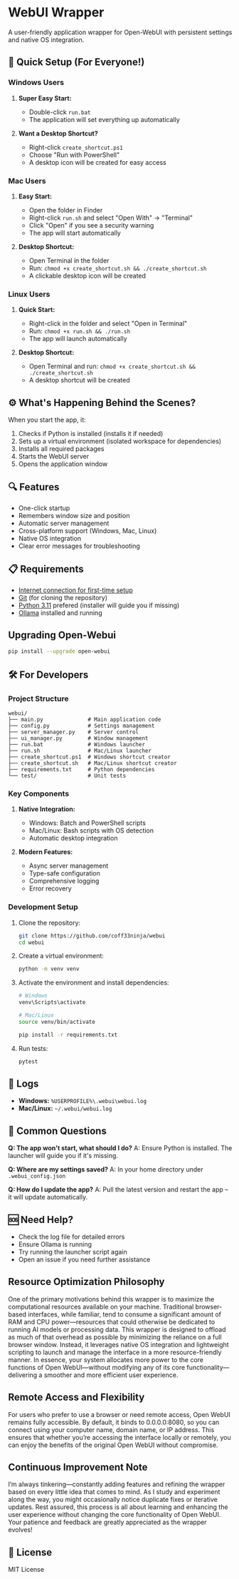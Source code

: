 # WebUI Wrapper

A user-friendly application wrapper for Open-WebUI with persistent settings and native OS integration.

## 🚀 Quick Setup (For Everyone!)

### Windows Users
1. **Super Easy Start:**
   - Double-click `run.bat`
   - The application will set everything up automatically

2. **Want a Desktop Shortcut?**
   - Right-click `create_shortcut.ps1`
   - Choose "Run with PowerShell"
   - A desktop icon will be created for easy access

### Mac Users
1. **Easy Start:**
   - Open the folder in Finder
   - Right-click `run.sh` and select "Open With" → "Terminal"
   - Click "Open" if you see a security warning
   - The app will start automatically

2. **Desktop Shortcut:**
   - Open Terminal in the folder
   - Run: `chmod +x create_shortcut.sh && ./create_shortcut.sh`
   - A clickable desktop icon will be created

### Linux Users
1. **Quick Start:**
   - Right-click in the folder and select "Open in Terminal"
   - Run: `chmod +x run.sh && ./run.sh`
   - The app will launch automatically

2. **Desktop Shortcut:**
   - Open Terminal and run: `chmod +x create_shortcut.sh && ./create_shortcut.sh`
   - A desktop shortcut will be created

## ⚙️ What's Happening Behind the Scenes?

When you start the app, it:
1. Checks if Python is installed (installs it if needed)
2. Sets up a virtual environment (isolated workspace for dependencies)
3. Installs all required packages
4. Starts the WebUI server
5. Opens the application window

## 🔍 Features

- One-click startup
- Remembers window size and position
- Automatic server management
- Cross-platform support (Windows, Mac, Linux)
- Native OS integration
- Clear error messages for troubleshooting

## 📋 Requirements

- [Internet connection for first-time setup](https://www.speedtest.net/)
- [Git](https://git-scm.com/) (for cloning the repository)
- [Python 3.11](https://www.python.org/downloads/release/python-3119/) prefered (installer will guide you if missing)
- [Ollama](https://ollama.com/) installed and running

## Upgrading Open-Webui
   ```bash
pip install --upgrade open-webui
   ```
   
## 🛠️ For Developers

### Project Structure
```
webui/
├── main.py              # Main application code
├── config.py            # Settings management
├── server_manager.py    # Server control
├── ui_manager.py        # Window management
├── run.bat              # Windows launcher
├── run.sh               # Mac/Linux launcher
├── create_shortcut.ps1  # Windows shortcut creator
├── create_shortcut.sh   # Mac/Linux shortcut creator
├── requirements.txt     # Python dependencies
└── test/                # Unit tests
```

### Key Components

1. **Native Integration:**
   - Windows: Batch and PowerShell scripts
   - Mac/Linux: Bash scripts with OS detection
   - Automatic desktop integration

2. **Modern Features:**
   - Async server management
   - Type-safe configuration
   - Comprehensive logging
   - Error recovery

### Development Setup

1. Clone the repository:
   ```bash
   git clone https://github.com/coff33ninja/webui
   cd webui
   ```
2. Create a virtual environment:
   ```bash
   python -m venv venv
   ```
3. Activate the environment and install dependencies:
   ```bash
   # Windows
   venv\Scripts\activate

   # Mac/Linux
   source venv/bin/activate

   pip install -r requirements.txt
   ```
4. Run tests:
   ```bash
   pytest
   ```

## 📝 Logs
- **Windows:** `%USERPROFILE%\.webui\webui.log`
- **Mac/Linux:** `~/.webui/webui.log`

## 🤔 Common Questions

**Q: The app won't start, what should I do?**
A: Ensure Python is installed. The launcher will guide you if it's missing.

**Q: Where are my settings saved?**
A: In your home directory under `.webui_config.json`

**Q: How do I update the app?**
A: Pull the latest version and restart the app – it will update automatically.

## 🆘 Need Help?
- Check the log file for detailed errors
- Ensure Ollama is running
- Try running the launcher script again
- Open an issue if you need further assistance

## Resource Optimization Philosophy

One of the primary motivations behind this wrapper is to maximize the computational resources available on your machine. Traditional browser-based interfaces, while familiar, tend to consume a significant amount of RAM and CPU power—resources that could otherwise be dedicated to running AI models or processing data. This wrapper is designed to offload as much of that overhead as possible by minimizing the reliance on a full browser window. Instead, it leverages native OS integration and lightweight scripting to launch and manage the interface in a more resource-friendly manner. In essence, your system allocates more power to the core functions of Open WebUI—without modifying any of its core functionality—delivering a smoother and more efficient user experience.

## Remote Access and Flexibility

For users who prefer to use a browser or need remote access, Open WebUI remains fully accessible. By default, it binds to 0.0.0.0:8080, so you can connect using your computer name, domain name, or IP address. This ensures that whether you’re accessing the interface locally or remotely, you can enjoy the benefits of the original Open WebUI without compromise.

## Continuous Improvement Note

I’m always tinkering—constantly adding features and refining the wrapper based on every little idea that comes to mind. As I study and experiment along the way, you might occasionally notice duplicate fixes or iterative updates. Rest assured, this process is all about learning and enhancing the user experience without changing the core functionality of Open WebUI. Your patience and feedback are greatly appreciated as the wrapper evolves!

## 📜 License

MIT License
